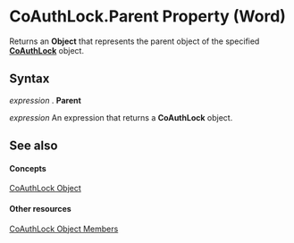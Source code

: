 
# CoAuthLock.Parent Property (Word)

Returns an  **Object** that represents the parent object of the specified **[CoAuthLock](3efa12b0-1079-c6df-20c1-a66398161c8e.md)** object.


## Syntax

 _expression_ . **Parent**

 _expression_ An expression that returns a **CoAuthLock** object.


## See also


#### Concepts


[CoAuthLock Object](3efa12b0-1079-c6df-20c1-a66398161c8e.md)
#### Other resources


[CoAuthLock Object Members](3deca349-08e8-d2e9-cd97-6b44e8e3a02a.md)
